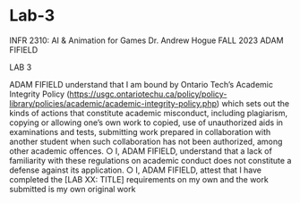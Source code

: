 # Lab-3

INFR 2310: AI & Animation for Games
Dr. Andrew Hogue
FALL 2023
ADAM FIFIELD

LAB 3 

ADAM FIFIELD understand that I am bound by Ontario Tech’s Academic Integrity Policy
(https://usgc.ontariotechu.ca/policy/policy-library/policies/academic/academic-integrity-policy.php) which
sets out the kinds of actions that constitute academic misconduct, including plagiarism, copying or
allowing one’s own work to copied, use of unauthorized aids in examinations and tests, submitting work
prepared in collaboration with another student when such collaboration has not been authorized, among
other academic offences.
○ I, ADAM FIFIELD, understand that a lack of familiarity with these regulations on academic conduct does
not constitute a defense against its application.
○ I, ADAM FIFIELD, attest that I have completed the [LAB XX: TITLE] requirements on my own and the
work submitted is my own original work
 
